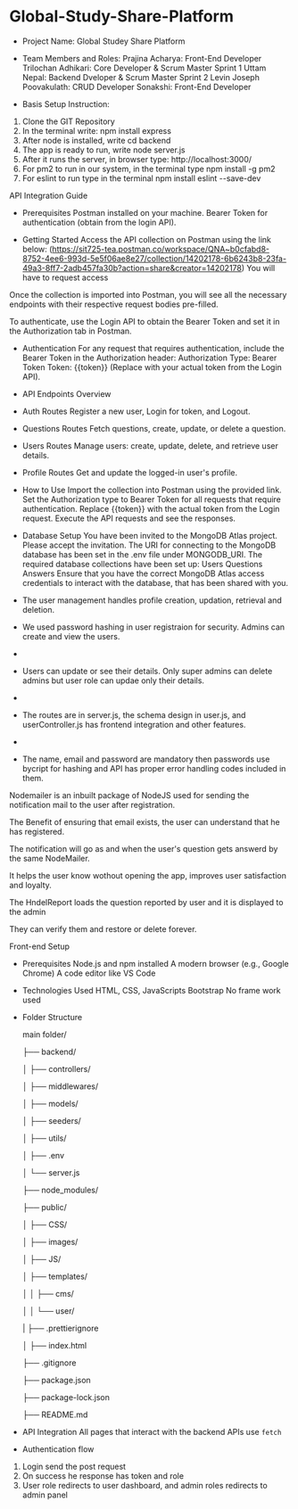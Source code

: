 # Global-Study-Share-Platform

- Project Name: Global Studey Share Platform

- Team Members and Roles:
  Prajina Acharya: Front-End Developer
  Trilochan Adhikari: Core Developer & Scrum Master Sprint 1
  Uttam Nepal: Backend Dveloper & Scrum Master Sprint 2
  Levin Joseph Poovakulath: CRUD Developer
  Sonakshi: Front-End Developer

- Basis Setup Instruction:

1. Clone the GIT Repository
2. In the terminal write: npm install express
3. After node is installed, write cd backend
4. The app is ready to run, write node server.js
5. After it runs the server, in browser type: http://localhost:3000/
6. For pm2 to run in our system, in the terminal type npm install -g pm2
7. For eslint to run type in the terminal npm install eslint --save-dev

API Integration Guide

- Prerequisites
  Postman installed on your machine.
  Bearer Token for authentication (obtain from the login API).

- Getting Started
  Access the API collection on Postman using the link below:
  (https://sit725-tea.postman.co/workspace/QNA~b0cfabd8-8752-4ee6-993d-5e5f06ae8e27/collection/14202178-6b6243b8-23fa-49a3-8ff7-2adb457fa30b?action=share&creator=14202178)
  You will have to request access

Once the collection is imported into Postman, you will see all the necessary endpoints with their respective request bodies pre-filled.

To authenticate, use the Login API to obtain the Bearer Token and set it in the Authorization tab in Postman.

- Authentication
  For any request that requires authentication, include the Bearer Token in the Authorization header:
  Authorization Type: Bearer Token
  Token: {{token}} (Replace with your actual token from the Login API).

- API Endpoints Overview

- Auth Routes
  Register a new user, Login for token, and Logout.

- Questions Routes
  Fetch questions, create, update, or delete a question.

- Users Routes
  Manage users: create, update, delete, and retrieve user details.

- Profile Routes
  Get and update the logged-in user's profile.

- How to Use
  Import the collection into Postman using the provided link.
  Set the Authorization type to Bearer Token for all requests that require authentication.
  Replace {{token}} with the actual token from the Login request.
  Execute the API requests and see the responses.

- Database Setup
  You have been invited to the MongoDB Atlas project. Please accept the invitation.
  The URI for connecting to the MongoDB database has been set in the .env file under MONGODB_URI.
  The required database collections have been set up:
  Users
  Questions
  Answers
  Ensure that you have the correct MongoDB Atlas access credentials to interact with the database, that has been shared with you.

- The user management handles profile creation, updation, retrieval and deletion.
  
-   We used password hashing in user registraion for security. Admins can create and view the users.
-
-  Users can update or see their details. Only super admins can delete admins but user role can updae only their details.
-
-  The routes are in server.js, the schema design in user.js, and userController.js has frontend integration and other features.
-
-  The name, email and password are mandatory then passwords use bycript for hashing and API has proper error handling codes included in them.

Nodemailer is an inbuilt package of NodeJS used for sending the notification mail to the user after registration.

The Benefit of ensuring that email exists, the user can understand that he has registered.

The notification will go as and when the user's question gets answerd by the same NodeMailer.

It helps the user know wothout opening the app, improves user satisfaction and loyalty.

The HndelReport loads the question reported by user and it is displayed to the admin

They can verify them and restore or delete forever.

Front-end Setup

- Prerequisites
  Node.js and npm installed
  A modern browser (e.g., Google Chrome)
  A code editor like VS Code

- Technologies Used
  HTML, CSS, JavaScripts
  Bootstrap
  No frame work used

- Folder Structure

  main folder/

  ├── backend/

  │ ├── controllers/

  │ ├── middlewares/

  │ ├── models/

  │ ├── seeders/

  │ ├── utils/

  │ ├── .env

  │ └── server.js

  ├── node_modules/

  ├── public/

  │ ├── CSS/

  │ ├── images/

  │ ├── JS/

  │ ├── templates/

  │ │ ├── cms/

  │ │ └── user/

  | ├── .prettierignore

  │ ├── index.html

  ├── .gitignore

  ├── package.json

  ├── package-lock.json

  ├── README.md

- API Integration
  All pages that interact with the backend APIs use `fetch`

- Authentication flow

1. Login send the post request
2. On success he response has token and role
3. User role redirects to user dashboard, and admin roles redirects to admin panel
